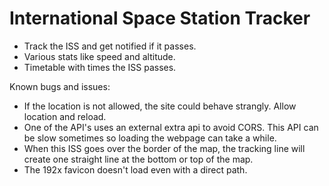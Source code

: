 # International Space Station Tracker
* Track the ISS and get notified if it passes.
* Various stats like speed and altitude.
* Timetable with times the ISS passes.

Known bugs and issues: 
* If the location is not allowed, the site could behave strangly. Allow location and reload.
* One of the API's uses an external extra api to avoid CORS. This API can be slow sometimes so loading the webpage can take a while.
* When this ISS goes over the border of the map, the tracking line will create one straight line at the bottom or top of the map.
* The 192x favicon doesn't load even with a direct path.
